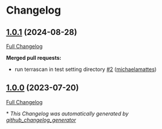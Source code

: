 # Changelog

## [1.0.1](https://github.com/telekom-mms/terraform-azuredevops-core/tree/1.0.1) (2024-08-28)

[Full Changelog](https://github.com/telekom-mms/terraform-azuredevops-core/compare/1.0.0...1.0.1)

**Merged pull requests:**

- run terrascan in test setting directory [\#2](https://github.com/telekom-mms/terraform-azuredevops-core/pull/2) ([michaelamattes](https://github.com/michaelamattes))

## [1.0.0](https://github.com/telekom-mms/terraform-azuredevops-core/tree/1.0.0) (2023-07-20)

[Full Changelog](https://github.com/telekom-mms/terraform-azuredevops-core/compare/4a16d49d12b28d16cc67c8032e73f20915d6b759...1.0.0)



\* *This Changelog was automatically generated by [github_changelog_generator](https://github.com/github-changelog-generator/github-changelog-generator)*
